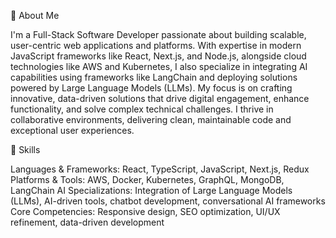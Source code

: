👋 About Me

I'm a Full-Stack Software Developer passionate about building scalable, user-centric web applications and platforms. With expertise in modern JavaScript frameworks like React, Next.js, and Node.js, alongside cloud technologies like AWS and Kubernetes, I also specialize in integrating AI capabilities using frameworks like LangChain and deploying solutions powered by Large Language Models (LLMs). My focus is on crafting innovative, data-driven solutions that drive digital engagement, enhance functionality, and solve complex technical challenges. I thrive in collaborative environments, delivering clean, maintainable code and exceptional user experiences.


🔧 Skills

Languages & Frameworks: React, TypeScript, JavaScript, Next.js, Redux
Platforms & Tools: AWS, Docker, Kubernetes, GraphQL, MongoDB, LangChain
AI Specializations: Integration of Large Language Models (LLMs), AI-driven tools, chatbot development, conversational AI frameworks
Core Competencies: Responsive design, SEO optimization, UI/UX refinement, data-driven development

